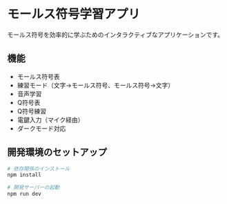 # モールス符号学習アプリ

モールス符号を効率的に学ぶためのインタラクティブなアプリケーションです。

## 機能

- モールス符号表
- 練習モード（文字→モールス符号、モールス符号→文字）
- 音声学習
- Q符号表
- Q符号練習
- 電鍵入力（マイク経由）
- ダークモード対応

## 開発環境のセットアップ

```bash
# 依存関係のインストール
npm install

# 開発サーバーの起動
npm run dev

